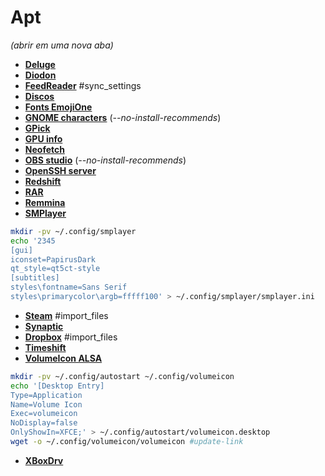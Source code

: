 # Apt 
_(abrir em uma nova aba)_
 - [**Deluge**](apt:deluged,deluge-gtk)
 - [**Diodon**](apt:diodon)
 - [**FeedReader**](apt:feedreader) #sync_settings
 - [**Discos**](apt:gnome-disk-utility)
 - [**Fonts EmojiOne**](apt:fonts-emojione)
 - [**GNOME characters**](apt:gnome-characters) (_--no-install-recommends_)
 - [**GPick**](apt:gpick)
 - [**GPU info**](apt:mesa-utils,vulkan-tools)
 - [**Neofetch**](apt:neofetch)
 - [**OBS studio**](apt:obs-studio) (_--no-install-recommends_)
 - [**OpenSSH server**](apt:openssh-server)
 - [**Redshift**](apt:redshift-gtk)
 - [**RAR**](apt:rar)
 - [**Remmina**](apt:remmina)
 - [**SMPlayer**](apt:mplayer;smplayer)
```bash
mkdir -pv ~/.config/smplayer
echo '2345 	
[gui]
iconset=PapirusDark
qt_style=qt5ct-style
[subtitles]
styles\fontname=Sans Serif
styles\primarycolor\argb=fffff100' > ~/.config/smplayer/smplayer.ini
```
 - [**Steam**](apt:steam-installer) #import_files
 - [**Synaptic**](apt:synaptic)
 - [**Dropbox**](apt:thunar-dropbox-plugin) #import_files
 - [**Timeshift**](apt:timeshift)
 - [**VolumeIcon ALSA**](apt:volumeicon-alsa)
```bash
mkdir -pv ~/.config/autostart ~/.config/volumeicon
echo '[Desktop Entry]
Type=Application
Name=Volume Icon
Exec=volumeicon
NoDisplay=false
OnlyShowIn=XFCE;' > ~/.config/autostart/volumeicon.desktop
wget -o ~/.config/volumeicon/volumeicon #update-link
```
 - [**XBoxDrv**](apt:xboxdrv)
